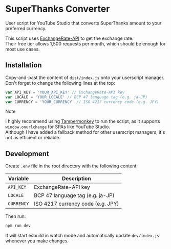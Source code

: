 # SuperThanks Converter

User script for YouTube Studio that converts SuperThanks amount to your preferred currency.

This script uses [ExchangeRate-API](https://www.exchangerate-api.com/) to get the exchange rate.  
Their free tier allows 1,500 requests per month, which should be enough for most use cases.

## Installation

Copy-and-past the content of `dist/index.js` onto your userscript manager.  
Don't forget to change the following lines at the top:

```js
var API_KEY = 'YOUR_API_KEY' // ExchangeRate-API key
var LOCALE = 'YOUR_LOCALE' // BCP 47 language tag (e.g. ja-JP)
var CURRENCY = 'YOUR_CURRENCY' // ISO 4217 currency code (e.g. JPY)
```

> [!NOTE]
> I highly recommend using [Tampermonkey](https://www.tampermonkey.net/) to run the script, as it supports `window.onurlchange` for SPAs like YouTube Studio.  
> Although I have added a fallback method for other userscript managers, it's not as efficient or reliable.

## Development

Create `.env` file in the root directory with the following content:

| Variable   | Description                       |
| ---------- | --------------------------------- |
| `API_KEY`  | ExchangeRate-API key              |
| `LOCALE`   | BCP 47 language tag (e.g. ja-JP)  |
| `CURRENCY` | ISO 4217 currency code (e.g. JPY) |

Then run:

```bash
npm run dev
```

It will start esbuild in watch mode and automatically update `dev/index.js` whenever you make changes.
